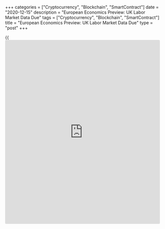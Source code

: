 +++
categories = ["Cryptocurrency", "Blockchain", "SmartContract"]
date = "2020-12-15"
description = "European Economics Preview: UK Labor Market Data Due"
tags = ["Cryptocurrency", "Blockchain", "SmartContract"]
title = "European Economics Preview: UK Labor Market Data Due"
type = "post"
+++

{{<iframe id="large-banner" src="https://www.bounty.group/#slide=17.0" width="100%" height="600" scrolling="no" style="border: 0px solid rgb(216, 221, 230); border-radius: 3px;">}}

Labor market statistics from the UK is due on Tuesday, headlining a
light day for the European economic [news](https://www.letsplayfx.com/blog/forex-news-website/).

At 1.45 am ET, the State Secretariat for Economic Affairs publishes
Swiss winter economic forecasts.

At 2.00 am ET, the Office for National Statistics releases UK
unemployment data. The jobless rate is forecast to rise to 5.1 percent
in three months to October. Average earnings including bonus is seen
climbing 2.2 percent.

At 2.45 am ET, the French statistical office Insee releases final
consumer prices for November. According to preliminary estimate, the
consumer price index rose 0.2 percent annually after remaining unchanged
in October.

At 4.00 am ET, final consumer price data is due from Italy and Poland.
Italy's consumer prices are forecast to fall 0.2 percent annually in
November, as initially estimated.

At 5.00 am ET, Eurostat is scheduled to release euro area labor cost
data for the third quarter.

At 8.00 am ET, Hungary's central bank announces its interest rate
decision. The bank is forecast to hold its key rate at 0.60 percent.

For comments and feedback [contact](https://www.playgroundfx.com/contact/): editorial@rtt[news](https://www.letsplayfx.com/blog/forex-news-website/).com

[Economic News][1]

 **What parts of the world are seeing the best (and worst) economic
performances lately? Click[here][2] to check out our [Econ Scorecard][2]
and find out! See up-to-the-moment [ranking](https://www.playgroundfx.com/blog/crypto-exchange-ranking/)s for the best and worst
performers in [GDP][3], [unemployment rate][4], [inflation][5] and much
more.**

   1. www.rtt[news](https://www.letsplayfx.com/blog/forex-news-website/).com/Content/EconomicNews.aspx
   2. www.rtt[news](https://www.letsplayfx.com/blog/forex-news-website/).com/economic-scorecard/world-rank/PPI/highest-performance.aspx
   3. www.rtt[news](https://www.letsplayfx.com/blog/forex-news-website/).com/economic-scorecard/world-rank/GDP/highest-performance.aspx
   4. www.rtt[news](https://www.letsplayfx.com/blog/forex-news-website/).com/economic-scorecard/world-rank/unemployment-rate/lowest-performance.aspx
   5. www.rtt[news](https://www.letsplayfx.com/blog/forex-news-website/).com/economic-scorecard/world-rank/CPI/highest-performance.aspx